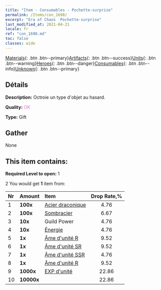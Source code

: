 ```yaml
---
title: "Item - Consumables - Pochette-surprise"
permalink: /Items/con_1698/
excerpt: "Era of Chaos  Pochette-surprise"
last_modified_at: 2021-04-21
locale: fr
ref: "con_1698.md"
toc: false
classes: wide
---
```

 [Materials](/fr/Items/){: .btn .btn--primary}[Artifacts](/fr/Items/Artifacts/){: .btn .btn--success}[Units](/fr/Items/Units/){: .btn .btn--warning}[Heroes](/fr/Items/Heroes/){: .btn .btn--danger}[Consumables](/fr/Items/Consumables/){: .btn .btn--info}[Unknown](/fr/Items/Unknown/){: .btn .btn--primary}

## Détails
 **Description:** Octroie un type d'objet au hasard.

 **Quality:** <span style="color: #DA70D6">OK</span>

 **Type:** Gift

## Gather

  None

## This item contains:

 **Required Level to open:** 1

 2 You would get **1** item  from:

  | Nr | Amount |     Item    | Drop Rate,% |
  |:---|:-------|:------------|:---------:|
  | 1 |  **100x** | [Acier draconique](/fr/Items/con_880/) | 4.76 | 
  | 2 |  **100x** | [Sombracier](/fr/Items/con_881/) | 6.67 | 
  | 3 |  **10x** | Guild Power | 4.76 | 
  | 4 |  **10x** | [Énergie](/fr/Items/con_900/) | 4.76 | 
  | 5 |  **1x** | [Âme d'unité R](/fr/Items/con_533/) | 9.52 | 
  | 6 |  **1x** | [Âme d'unité SR](/fr/Items/con_534/) | 9.52 | 
  | 7 |  **1x** | [Âme d'unité SSR](/fr/Items/con_535/) | 4.76 | 
  | 8 |  **1x** | [Âme d'unité R](/fr/Items/con_533/) | 9.52 | 
  | 9 |  **1000x** | [EXP d'unité](/fr/Items/con_902/) | 22.86 | 
  | 10 |  **10000x** | <i class="fas fa-coins"/> | 22.86 | 
